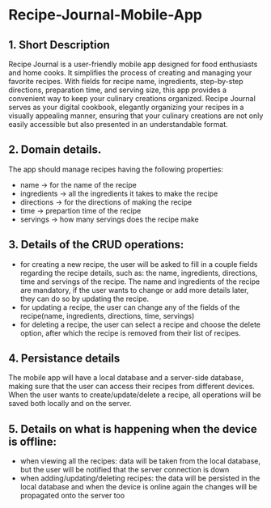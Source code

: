 # Recipe-Journal-Mobile-App

## 1. Short Description

Recipe Journal is a user-friendly mobile app designed for food enthusiasts and home cooks. It simplifies the process of creating and managing 
your favorite recipes. With fields for recipe name, ingredients, step-by-step directions, preparation time, and serving size, 
this app provides a convenient way to keep your culinary creations organized. Recipe Journal serves as your digital cookbook, elegantly organizing 
your recipes in a visually appealing manner, ensuring that your culinary creations are not only easily accessible but also presented in an 
understandable format.

## 2. Domain details.
The app should manage recipes having the following properties:
- name -> for the name of the recipe
- ingredients -> all the ingredients it takes to make the recipe
- directions -> for the directions of making the recipe
- time -> prepartion time of the recipe
- servings -> how many servings does the recipe make

## 3. Details of the CRUD operations:
- for creating a new recipe, the user will be asked to fill in a couple fields regarding the recipe details, such as: the name, ingredients, 
directions, time and servings of the recipe. The name and ingredients of the recipe
are mandatory, if the user wants to change or add more details later, they can do so by updating the recipe.
- for updating a recipe, the user can change any of the fields of the recipe(name, ingredients, directions, time, servings)
- for deleting a recipe, the user can select a recipe and choose the delete option, after which the recipe is removed from their list of recipes.

## 4. Persistance details
The mobile app will have a local database and a server-side database, making sure that the user can access their recipes from different devices.
When the user wants to create/update/delete a recipe, all operations will be saved both locally and on the server.

## 5. Details on what is happening when the device is offline:
- when viewing all the recipes: data will be taken from the local database, but the user will be notified that the server connection is down
- when adding/updating/deleting recipes: the data will be persisted in the local database and when the device is online again the changes will be propagated onto the server too
